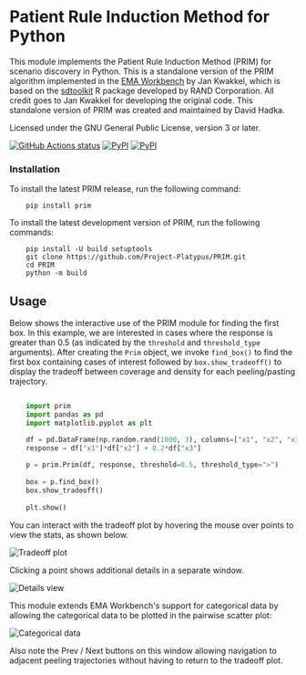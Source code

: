 Patient Rule Induction Method for Python
========================================

This module implements the Patient Rule Induction Method (PRIM) for scenario
discovery in Python.  This is a standalone version of the PRIM algorithm
implemented in the [EMA Workbench](https://github.com/quaquel/EMAworkbench) by
Jan Kwakkel, which is based on the
[sdtoolkit](https://cran.r-project.org/web/packages/sdtoolkit/index.html) R
package developed by RAND Corporation.  All credit goes to Jan Kwakkel for
developing the original code.  This standalone version of PRIM was created and
maintained by David Hadka.

Licensed under the GNU General Public License, version 3 or later.

<a href="https://github.com/Project-Platypus/PRIM"><img alt="GitHub Actions status" src="https://github.com/Project-Platypus/PRIM/workflows/Tests/badge.svg?branch=master&event=push"></a>
[![PyPI](https://img.shields.io/pypi/v/PRIM.svg)](https://pypi.python.org/pypi/PRIM)
[![PyPI](https://img.shields.io/pypi/dm/PRIM.svg)](https://pypi.python.org/pypi/PRIM)

### Installation

To install the latest PRIM release, run the following command:

```
    pip install prim
```

To install the latest development version of PRIM, run the following commands:

```
    pip install -U build setuptools
    git clone https://github.com/Project-Platypus/PRIM.git
    cd PRIM
    python -m build
```

Usage
-----

Below shows the interactive use of the PRIM module for finding the first box.
In this example, we are interested in cases where the response is greater
than 0.5 (as indicated by the `threshold` and `threshold_type` arguments).
After creating the `Prim` object, we invoke `find_box()` to find
the first box containing cases of interest followed by `box.show_tradeoff()`
to display the tradeoff between coverage and density for each peeling/pasting
trajectory.

```python

    import prim
    import pandas as pd
    import matplotlib.pyplot as plt

    df = pd.DataFrame(np.random.rand(1000, 3), columns=["x1", "x2", "x3"])
    response = df["x1"]*df["x2"] + 0.2*df["x3"]
    
    p = prim.Prim(df, response, threshold=0.5, threshold_type=">")
    
    box = p.find_box()
    box.show_tradeoff()
    
    plt.show()
```

You can interact with the tradeoff plot by hovering the mouse over points
to view the stats, as shown below.

![Tradeoff plot](https://github.com/MOEAFramework/PRIM/blob/master/docs/images/screenshot1.png)

Clicking a point shows additional details in a separate window.

![Details view](https://github.com/MOEAFramework/PRIM/blob/master/docs/images/screenshot2.png)

This module extends EMA Workbench's support for categorical data by allowing the
categorical data to be plotted in the pairwise scatter plot:

![Categorical data](https://github.com/MOEAFramework/PRIM/blob/master/docs/images/screenshot3.png)

Also note the Prev / Next buttons on this window allowing navigation to adjacent
peeling trajectories without having to return to the tradeoff plot.
